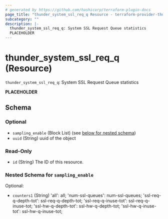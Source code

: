 ```yaml
---
# generated by https://github.com/hashicorp/terraform-plugin-docs
page_title: "thunder_system_ssl_req_q Resource - terraform-provider-thunder"
subcategory: ""
description: |-
  thunder_system_ssl_req_q: System SSL Request Queue statistics
  PLACEHOLDER
---
```


# thunder_system_ssl_req_q (Resource)

`thunder_system_ssl_req_q`: System SSL Request Queue statistics

__PLACEHOLDER__



<!-- schema generated by tfplugindocs -->
## Schema

### Optional

- `sampling_enable` (Block List) (see [below for nested schema](#nestedblock--sampling_enable))
- `uuid` (String) uuid of the object

### Read-Only

- `id` (String) The ID of this resource.

<a id="nestedblock--sampling_enable"></a>
### Nested Schema for `sampling_enable`

Optional:

- `counters1` (String) 'all': all; 'num-ssl-queues': num-ssl-queues; 'ssl-req-q-depth-tot': ssl-req-q-depth-tot; 'ssl-req-q-inuse-tot': ssl-req-q-inuse-tot; 'ssl-hw-q-depth-tot': ssl-hw-q-depth-tot; 'ssl-hw-q-inuse-tot': ssl-hw-q-inuse-tot;


